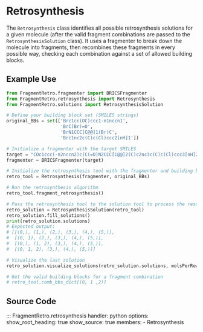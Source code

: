 # Retrosynthesis

The `Retrosynthesis` class identifies all possible retrosynthesis solutions for a given molecule (after the valid fragment combinations are passed to the `RetrosynthesisSolution` class). It uses a fragmenter to break down the molecule into fragments, then recombines these fragments in every possible way, checking each combination against a set of allowed building blocks.

## Example Use

```python
from FragmentRetro.fragmenter import BRICSFragmenter
from FragmentRetro.retrosynthesis import Retrosynthesis
from FragmentRetro.solutions import RetrosynthesisSolution

# Define your building block set (SMILES strings)
original_BBs = set(['Brc1cc(OC)ccc1-n1nccn1',
                    'BrC(Br)=O',
                    'BrN1CCC[C@@]1(Br)C',
                    'Brc1nc2c(C)c(Cl)ccc2[nH]1'])

# Initialize a fragmenter with the target SMILES
target = "COc1ccc(-n2nccn2)c(C(=O)N2CCC[C@@]2(C)c2nc3c(C)c(Cl)ccc3[nH]2)c1"
fragmenter = BRICSFragmenter(target)

# Initialize the retrosynthesis tool with the fragmenter and building blocks
retro_tool = Retrosynthesis(fragmenter, original_BBs)

# Run the retrosynthesis algorithm
retro_tool.fragment_retrosynthesis()

# Pass the retrosynthesis tool to the solution tool to process the results
retro_solution = RetrosynthesisSolution(retro_tool)
retro_solution.fill_solutions()
print(retro_solution.solutions)
# Expected output:
# [[(0,), (1,), (2,), (3,), (4,), (5,)],
#  [(0, 1), (2,), (3,), (4,), (5,)],
#  [(0,), (1, 2), (3,), (4,), (5,)],
#  [(0, 1, 2), (3,), (4,), (5,)]]

# Visualize the last solution
retro_solution.visualize_solutions(retro_solution.solutions, molsPerRow=4)[-1]

# Get the valid building blocks for a fragment combination 
# retro_tool.comb_bbs_dict[(0, 1 ,2)]
```

## Source Code

::: FragmentRetro.retrosynthesis
    handler: python
    options:
      show_root_heading: true
      show_source: true
      members:
        - Retrosynthesis
